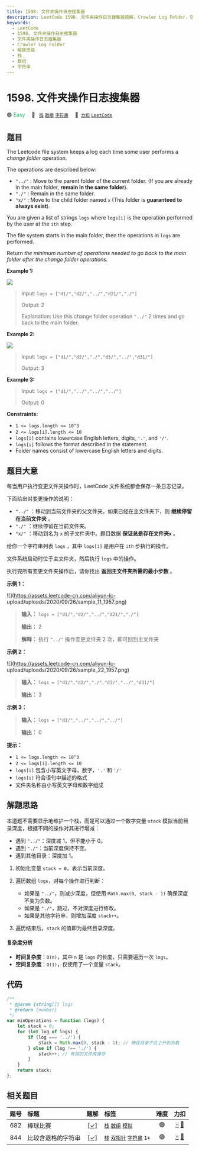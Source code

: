 ```yaml
---
title: 1598. 文件夹操作日志搜集器
description: LeetCode 1598. 文件夹操作日志搜集器题解，Crawler Log Folder，包含解题思路、复杂度分析以及完整的 JavaScript 代码实现。
keywords:
  - LeetCode
  - 1598. 文件夹操作日志搜集器
  - 文件夹操作日志搜集器
  - Crawler Log Folder
  - 解题思路
  - 栈
  - 数组
  - 字符串
---
```


# 1598. 文件夹操作日志搜集器

🟢 <font color=#15bd66>Easy</font>&emsp; 🔖&ensp; [`栈`](/tag/stack.md) [`数组`](/tag/array.md) [`字符串`](/tag/string.md)&emsp; 🔗&ensp;[`力扣`](https://leetcode.cn/problems/crawler-log-folder) [`LeetCode`](https://leetcode.com/problems/crawler-log-folder)

## 题目

The Leetcode file system keeps a log each time some user performs a _change folder_ operation.

The operations are described below:

- `"../"` : Move to the parent folder of the current folder. (If you are already in the main folder, **remain in the same folder**).
- `"./"` : Remain in the same folder.
- `"x/"` : Move to the child folder named `x` (This folder is **guaranteed to always exist**).

You are given a list of strings `logs` where `logs[i]` is the operation
performed by the user at the `ith` step.

The file system starts in the main folder, then the operations in `logs` are
performed.

Return _the minimum number of operations needed to go back to the main folder after the change folder operations._

**Example 1:**

![](https://assets.leetcode.com/uploads/2020/09/09/sample_11_1957.png)

> Input: `logs = ["d1/","d2/","../","d21/","./"]`
>
> Output: 2
>
> Explanation: Use this change folder operation `"../"` 2 times and go back to the main folder.

**Example 2:**

![](https://assets.leetcode.com/uploads/2020/09/09/sample_22_1957.png)

> Input: `logs = ["d1/","d2/","./","d3/","../","d31/"]`
>
> Output: 3

**Example 3:**

> Input: `logs = ["d1/","../","../","../"]`
>
> Output: 0

**Constraints:**

- `1 <= logs.length <= 10^3`
- `2 <= logs[i].length <= 10`
- `logs[i]` contains lowercase English letters, digits, `'.'`, and `'/'`.
- `logs[i]` follows the format described in the statement.
- Folder names consist of lowercase English letters and digits.

## 题目大意

每当用户执行变更文件夹操作时，LeetCode 文件系统都会保存一条日志记录。

下面给出对变更操作的说明：

- `"../"` ：移动到当前文件夹的父文件夹。如果已经在主文件夹下，则 **继续停留在当前文件夹** 。
- `"./"` ：继续停留在当前文件夹。
- `"x/"` ：移动到名为 `x` 的子文件夹中。题目数据 **保证总是存在文件夹`x`** 。

给你一个字符串列表 `logs` ，其中 `logs[i]` 是用户在 `ith` 步执行的操作。

文件系统启动时位于主文件夹，然后执行 `logs` 中的操作。

执行完所有变更文件夹操作后，请你找出 **返回主文件夹所需的最小步数** 。

**示例 1：**

![](https://assets.leetcode-cn.com/aliyun-lc-
upload/uploads/2020/09/26/sample_11_1957.png)

> **输入：** `logs = ["d1/","d2/","../","d21/","./"]`
>
> **输出：** 2
>
> **解释：** 执行 `"../"` 操作变更文件夹 2 次，即可回到主文件夹

**示例 2：**

![](https://assets.leetcode-cn.com/aliyun-lc-
upload/uploads/2020/09/26/sample_22_1957.png)

> **输入：** `logs = ["d1/","d2/","./","d3/","../","d31/"]`
>
> **输出：** 3

**示例 3：**

> **输入：** `logs = ["d1/","../","../","../"]`
>
> **输出：** 0

**提示：**

- `1 <= logs.length <= 10^3`
- `2 <= logs[i].length <= 10`
- `logs[i]` 包含小写英文字母，数字，`'.'` 和 `'/'`
- `logs[i]` 符合语句中描述的格式
- 文件夹名称由小写英文字母和数字组成

## 解题思路

本道题不需要显示地维护一个栈，而是可以通过一个数字变量 `stack` 模拟当前目录深度，根据不同的操作对其进行增减：

- 遇到 `"../"`：深度减 1，但不能小于 0。
- 遇到 `"./"`：当前深度保持不变。
- 遇到其他目录：深度加 1。

1. 初始化变量 `stack = 0`，表示当前深度。
2. 遍历数组 `logs`，对每个操作进行判断：

   - 如果是 `"../"`，则减少深度，但使用 `Math.max(0, stack - 1)` 确保深度不变为负数。
   - 如果是 `"./"`，跳过，不对深度进行修改。
   - 如果是其他字符串，则增加深度 `stack++`。

3. 遍历结束后，`stack` 的值即为最终目录深度。

#### 复杂度分析

- **时间复杂度**：`O(n)`，其中 `n` 是 `logs` 的长度，只需要遍历一次 `logs`。
- **空间复杂度**：`O(1)`，仅使用了一个变量 `stack`。

## 代码

```javascript
/**
 * @param {string[]} logs
 * @return {number}
 */
var minOperations = function (logs) {
	let stack = 0;
	for (let log of logs) {
		if (log === '../') {
			stack = Math.max(0, stack - 1); // 确保目录不会上升到负数
		} else if (log !== './') {
			stack++; // 有效的文件夹操作
		}
	}
	return stack;
};
```

## 相关题目

<!-- prettier-ignore -->
| 题号 | 标题 | 题解 | 标签 | 难度 | 力扣 |
| :------: | :------ | :------: | :------ | :------: | :------: |
| 682 | 棒球比赛 | [[✓]](/problem/0682.md) |  [`栈`](/tag/stack.md) [`数组`](/tag/array.md) [`模拟`](/tag/simulation.md) | 🟢 | [🀄️](https://leetcode.cn/problems/baseball-game) [🔗](https://leetcode.com/problems/baseball-game) |
| 844 | 比较含退格的字符串 | [[✓]](/problem/0844.md) |  [`栈`](/tag/stack.md) [`双指针`](/tag/two-pointers.md) [`字符串`](/tag/string.md) `1+` | 🟢 | [🀄️](https://leetcode.cn/problems/backspace-string-compare) [🔗](https://leetcode.com/problems/backspace-string-compare) |